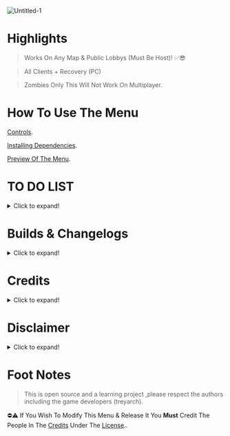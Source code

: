 ![Untitled-1](https://user-images.githubusercontent.com/48811414/157215961-44c99bb9-4fd7-4c12-ab7d-73f61cd118d4.png)
# Highlights
> Works On Any Map & Public Lobbys (Must Be Host)! ✅😎


> All Clients + Recovery (PC)


> Zombies Only This Will Not Work On Multiplayer.

# How To Use The Menu
[Controls](https://github.com/SirCryptic/Abomination-Unofficial/wiki/Controls).

[Installing Dependencies](https://github.com/SirCryptic/Abomination-Unofficial/wiki/Installing-Dependencies).

[Preview Of The Menu](https://github.com/SirCryptic/Abomination-Unofficial/wiki/Preview).

# TO DO LIST
<details>
  <summary>Click to expand!</summary>
  - Hi 👋🙋‍♂️
  
  </details>
  
# Builds & Changelogs
<details>
  <summary>Click to expand!</summary>
  
### BUILD VERSION: 1.0.5 - Unofficial - (Change Log)
  > 12/03/22
  
Added:
- Shoot Power Ups
- Zombie Ducks

  
Fixs:
- Fixed Issue With Most Options In Fun Menu (Now Works On Selected Player)
- Fixed Issue When Reviving a player/s through menu  ( Now Properly Revives Player / Players)
  
Misc Changes:
- Cleaned Up Some More Code (Again...)
  

### BUILD VERSION: 1.0.4 - Unofficial - (Change Log)
  > 11/03/22
  
Added:
- Turn Power On ( combined with all doors )
- Gun Game (yes gun game for zombies)
- All Players Godmode
  
Fixs:
- Fixed Issue With Some Doors Not Opening and the popup error (now opens all doors & turns power on)
  
Misc Changes:
- Changed the way all perks is given and now uses perkaholic ( you get all the perks ✅😎 )
- Cleaned Up Some More Code
  - some misc changes to code and additions ( eg fixed + added box stuff )
  
> 10/03/22
  
Added:
- Give All Perks
- Open All Doors
- Stats Options
- Packapunch current weapon
- Sounds menu
- Powerups menu
- Mystery Box Options
- Added Bullets Menu
- Some Random Stuff
  
Fixs:
- Fixed Issue With Some Weapons Not Being given to players
- Fixed Issue With Teleport Menu Not Selecting the chosen client (also added some misc Fx To Teleports🤷)
  
Misc Changes:
- Re-arranged some menu options (main now fits all on one page)
- Cleaned up and tidied up some code / functions
  
> 09/03/22
- Changed Teleports to players menu & fixed = added some weapons (also changed got rid of misc options are now in fun and teleports menu)

> 07/03/22
- Various Fixes, Changes & Additions (eg revive players , sounds + fix & added some weapons to weapon menu)

> 05/03/22
- Added Individual Kick For Each Client When Selecting A Player in Players Menu
- Added More Stuff To All Players Menu (EG give all rank ,unlocks ,weapons,points,etc)
- Added Pack-A-Punched Weapons Menu

> 04/03/22
- Added Equipment to weapon Menu
- Extended Weapon Menu (Renamed To Weapon Options)
- Cleaned Up Some Code
- Fixed Zombie Teleport ( Now Teleports To Specific Player When Using Player Menu )
- Added All Players Menu ( Just Kick All Players For Now )

~~## ** BUILD VERSION: 1.0.3  Unofficial - (Change Log)**~~
> 04/03/22


~~Added Weapon Menu~~

~~## ** BUILD VERSION: 1.0.2  Unofficial - (Change Log)**~~
> 26/02/22

~~Added Misc Menu (Nothing Much / Player Teleports basically)~~
~~Added Round Changer~~
~~Added Print Notifs for most functions~~

</details>

# Credits
<details>
  <summary>Click to expand!</summary>
  
- ⭐ Sircryptic - Putting Together something usefull for the time being i guess
- ⭐ CF4_99 - Base Menu And Design + Being a massive Help 👍
- ⭐ Extinct - Wouldn't have the attachment stats without him
- ⭐ Serious - BO4 Compiler
- ⭐ Gillam - Some Functions
- ⭐ Treyarch - For There Ummm .....game ? 😂 (Online Is Dead , Solo Sucks 😔)

</details>


# Disclaimer
<details>
  <summary>Click to expand!</summary>
  

Everyone/Company That is viewing this Content This Aplies To You.

Copyright Disclaimer Under Section 107 of the Copyright Act 1976,allowance is made for "fair use" for purposes such as criticism,comment,news reporting,teaching,scholarship and research. Fair use is a use permitted by Copyright statue that might otherwise be infringing. Non-profit, educational or personal use tips the balance in favor of fair use.
</details>
  

  # Foot Notes
> This is open source and a learning project ,please respect the authors including the game developers (treyarch).

⛔⚠️ If You Wish To Modify This Menu & Release It You **Must** Credit The People In The [Credits](https://github.com/SirCryptic/Abomination-Unofficial/blob/main/README.md#credits) Under The [License](https://github.com/SirCryptic/Abomination-Unofficial/blob/main/LICENSE)..

